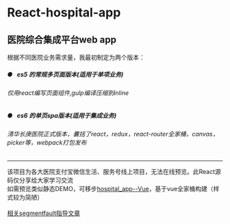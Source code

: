 # React-hospital-app
## 医院综合集成平台web app<br>
根据不同医院业务需求量，我最初制定为两个版本：<br>
##### ●&nbsp;&nbsp;&nbsp;es5 的常规多页面版本(适用于单项业务)<br>
###### 仅用react编写页面组件,gulp编译压缩到inline<br>
##### ●&nbsp;&nbsp;&nbsp;es6 的单页spa版本(适用于集成业务)<br>
###### 清华长庚医院正式版本，囊括了react，redux，react-router全家桶，canvas，picker等，webpack打包发布
---
该项目为各大医院支付宝微信生活、服务号线上项目，无法在线预览。此React源码仅分享给大家学习交流<br>
如需预览类似静态DEMO，可移步[hospital_app--Vue](https://github.com/yukilzw/hospital-app-by-Vue)，基于vue全家桶构建（样式较为简陋）
<br>
<br>
[相关segmentfault指导文章](https://segmentfault.com/a/1190000010632731)
 

